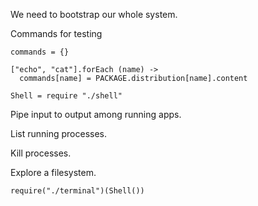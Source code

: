We need to bootstrap our whole system.

Commands for testing

    commands = {}

    ["echo", "cat"].forEach (name) ->
      commands[name] = PACKAGE.distribution[name].content

    Shell = require "./shell"

Pipe input to output among running apps.

List running processes.

Kill processes.

Explore a filesystem.

    require("./terminal")(Shell())
